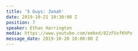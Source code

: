 ```yaml
---
title: '5 Guys: Jonah'
date: 2019-10-21 10:30:00 Z
position: 7
speaker: Ethan Harrington
media: https://www.youtube.com/embed/82zFUxfKhPo
message_date: 2019-10-20 10:00:00 Z
---
```


